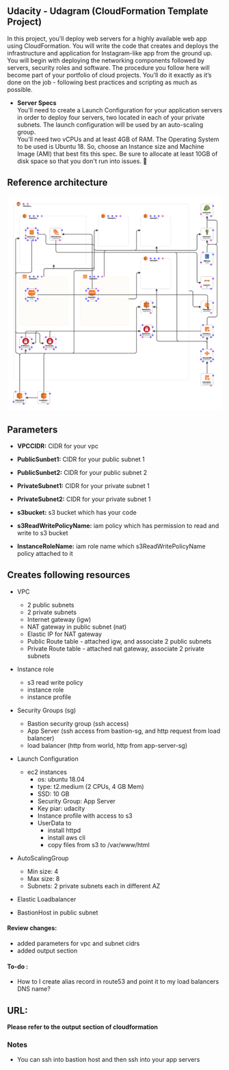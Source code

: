 ## Udacity - Udagram (CloudFormation Template Project)  

In this project, you’ll deploy web servers for a highly available web app using CloudFormation. You will write the code that creates and deploys the infrastructure and application for Instagram-like app from the ground up. You will begin with deploying the networking components followed by servers, security roles and software. The procedure you follow here will become part of your portfolio of cloud projects. You’ll do it exactly as it’s done on the job - following best practices and scripting as much as possible.

- **Server Specs**  
You'll need to create a Launch Configuration for your application servers in order to deploy four servers, two located in each of your private subnets. The launch configuration will be used by an auto-scaling group.  
You'll need two vCPUs and at least 4GB of RAM. The Operating System to be used is Ubuntu 18. So, choose an Instance size and Machine Image (AMI) that best fits this spec. Be sure to allocate at least 10GB of disk space so that you don't run into issues. 


## Reference architecture 

![architecture](./architecture.png)


## Parameters
  - **VPCCIDR:** CIDR for your vpc
    
  - **PublicSunbet1:** CIDR for your public subnet 1
   
  - **PublicSunbet2:** CIDR for your public subnet 2
 
  - **PrivateSubnet1:** CIDR for your private subnet 1
   
  - **PrivateSubnet2:** CIDR for your private subnet 1
    
  - **s3bucket:** s3 bucket which has your code
    
  - **s3ReadWritePolicyName:** iam policy which has permission to read and write to s3 bucket
   
  - **InstanceRoleName:** iam role name which s3ReadWritePolicyName policy attached to it
   
## Creates following resources

- VPC
    - 2 public subnets
    - 2 private subnets
    - Internet gateway (igw)
    - NAT gateway in public subnet (nat)
    - Elastic IP for NAT gateway
    - Public Route table - attached igw, and associate 2 public subnets
    - Private Route table  - attached nat gateway, associate 2 private subnets
    
- Instance role
    - s3 read write policy
    - instance role
    - instance profile
 
- Security Groups (sg)
    - Bastion security group (ssh access)
    - App Server (ssh access from bastion-sg, and http request from load balancer)
    - load balancer (http from world, http from app-server-sg)

- Launch Configuration
    - ec2 instances 
        - os: ubuntu 18.04
        - type: t2.medium (2 CPUs, 4 GB Mem)
        - SSD: 10 GB
        - Security Group: App Server
        - Key piar: udacity
        - Instance profile with access to s3
        - UserData to
            - install httpd
            - install aws cli
            - copy files from s3 to /var/www/html
        

- AutoScalingGroup
    - Min size: 4
    - Max size: 8
    - Subnets: 2 private subnets each in different AZ

- Elastic Loadbalancer 

- BastionHost in public subnet

#### Review changes:

- added parameters for vpc and subnet cidrs 
- added output section        

#### To-do :
- How to I create alias record in route53 and point it to my load balancers DNS name?



## URL: 
**Please refer to the output section of cloudformation** 


### Notes 
- You can ssh into bastion host and then ssh into your app servers 
